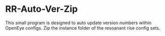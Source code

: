# RR-Auto-Ver-Zip
This small program is designed to auto update version numbers within OpenEye configs. 
Zip the instance folder of the resoanant rise config sets.
